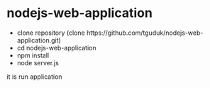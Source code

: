 # nodejs-web-application
<ul>
  <li> clone repository (clone https://github.com/tguduk/nodejs-web-application.git)<br></li>
  <li> cd nodejs-web-application<br></li>
  <li> npm install<br></li>
  <li> node server.js <br></li>
</ul>

it is run application 
